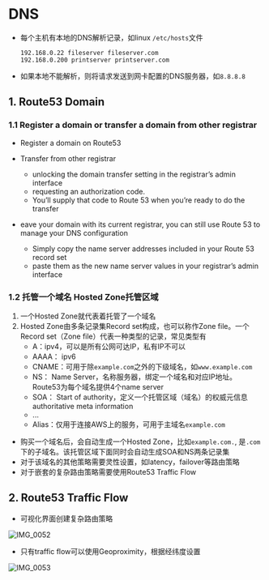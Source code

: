 
# DNS

- 每个主机有本地的DNS解析记录，如linux `/etc/hosts`文件
  ```
  192.168.0.22 fileserver fileserver.com
  192.168.0.200 printserver printserver.com
  ```
- 如果本地不能解析，则将请求发送到网卡配置的DNS服务器，如`8.8.8.8`
## 1. Route53 Domain
### 1.1 Register a domain or transfer a domain from other registrar
- Register a domain on Route53
- Transfer from other registrar
  - unlocking the domain transfer setting in the registrar’s admin interface 
  - requesting an authorization code.
  - You’ll supply that code to Route 53 when you’re ready to do the transfer
  
- eave your domain with its current registrar, you can still use Route 53 to manage your DNS configuration
  - Simply copy the name server addresses included in your Route 53 record set 
  - paste them as the new name server values in your registrar’s admin interface
  
### 1.2 托管一个域名 Hosted Zone托管区域
1. 一个Hosted Zone就代表着托管了一个域名
2. Hosted Zone由多条记录集Record set构成，也可以称作Zone file。一个Record set（Zone file）代表一种类型的记录，常见类型有
    - A：ipv4，可以是所有公网可达IP，私有IP不可以
    - AAAA： ipv6
    - CNAME：可用于除`example.com`之外的下级域名，如`www.example.com`
    - NS： Name Server，名称服务器，绑定一个域名和对应IP地址。Route53为每个域名提供4个name server
    - SOA： Start of authority，定义一个托管区域（域名）的权威元信息authoritative meta information
    - ...
    - Alias：仅用于连接AWS上的服务，可用于主域名`example.com`

- 购买一个域名后，会自动生成一个Hosted Zone，比如`example.com.`, 是`.com`下的子域名。该托管区域下面同时会自动生成SOA和NS两条记录集
- 对于该域名的其他策略需要灵性设置，如latency，failover等路由策略
- 对于嵌套的复杂路由策略需要使用Route53 Traffic Flow

## 2. Route53 Traffic Flow
- 可视化界面创建复杂路由策略

![IMG_0052](https://user-images.githubusercontent.com/26485327/71156175-cbe38580-2282-11ea-95d3-4420c6b51703.jpeg)

- 只有traffic flow可以使用Geoproximity，根据经纬度设置


![IMG_0053](https://user-images.githubusercontent.com/26485327/71156562-94290d80-2283-11ea-9fac-8034d2461695.jpeg)


